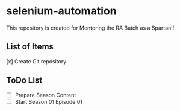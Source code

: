 # selenium-automation
This repository is created for Mentoring the RA Batch as a Spartan!!
## List of Items
[x] Create Git repository
## ToDo List
- [ ] Prepare Season Content
- [ ] Start Season 01 Episode 01
